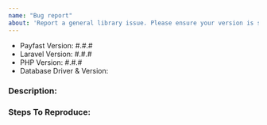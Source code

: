 ```yaml
---
name: "Bug report"
about: 'Report a general library issue. Please ensure your version is still supported: https://github.com/[__OWNER__]/[__PACKAGE_NAME__]/blob/master/.gihub/SECURITY.md'
---
```


- Payfast Version: #.#.#
- Laravel Version: #.#.#
- PHP Version: #.#.#
- Database Driver & Version:

### Description:


### Steps To Reproduce:

<!-- Any additional information below -->
